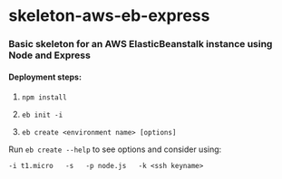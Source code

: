 # skeleton-aws-eb-express

### Basic skeleton for an AWS ElasticBeanstalk instance using Node and Express

#### Deployment steps:

1.  ```npm install```

2.  ```eb init -i```

3.  ```eb create <environment name> [options]```

Run ```eb create --help``` to see options and consider using:

	-i t1.micro   -s   -p node.js   -k <ssh keyname>

